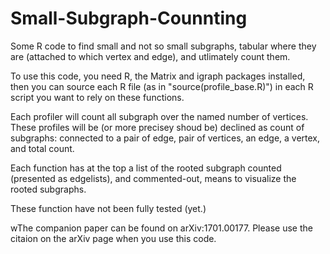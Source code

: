 # Small-Subgraph-Counnting
Some R code to find small and not so small subgraphs, tabular where they are (attached to which vertex and edge), and utlimately count them.

To use this code, you need R, the Matrix and igraph packages installed, then you can source each R file (as in "source(profile_base.R)") in each R script you want to rely on these functions.

Each profiler will count all subgraph over the named number of vertices. These profiles will be (or more precisey shoud be) declined as count of subgraphs: connected to a pair of edge, pair of vertices, an edge, a vertex, and total count.

Each function has at the top a list of the rooted subgraph counted (presented as edgelists), and commented-out, means to visualize the rooted subgraphs.

These function have not been fully tested (yet.)

 wThe companion paper can be found on arXiv:1701.00177. Please use the citaion on the arXiv page when you use this code.
